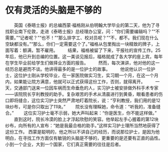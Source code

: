 # 仅有灵活的头脑是不够的
　　英国《泰晤士报》的总编西蒙·福格刚从伯明翰大学毕业的第二天，他为了寻找职业南下伦敦，走进《泰晤士报》总经理办公室，问：“你们需要编辑吗？”“不需要。”“记者呢？”“也不！”“那么排字工、校对员呢？”“不，都不。我们现在什么空缺都没有。”“那么，你们一定需要这个了。”福格从包里掏出一块精致的牌子，上面写着：额满，暂不雇用。 
　　结果，福格被留了下来，干报社的宣传工作。25年后，他已升到总编的位置。这一美谈见报后，福格就成了各大学的座上宾，每年在学生毕业前给学生们做择业方面的报告。 
　　然而，每次演讲，他对他的这一经历总是避而不谈。他讲得最多的是一位护士的故事。 
　　他说他认识一位护士，这位护士刚从学校毕业，在一家医院做实习生，实习期一个月，在这一个月内，如果能让院方满意，他就可以正式获得这份工作，否则，就得离开。 
　　一天，交通部门送来一位因车祸而生命垂危的人，实习护士被安排做外科手术专家——该院院长亨利教授的助手。复杂艰苦的手术从清晨进行到黄昏，眼看患者的伤口即将缝合，这位实习护士突然严肃地盯着院长，说：“亨利教授，我们用的是12块纱布，可是你只取出了11块。” 
　　院长没有理睬她，命令道：“听我的，准备缝合。” 
　　这位实习护士毫不示弱，她大声叫起来：“你是医生，你不能这样做。” 
　　直到这时，院长冷漠的脸上才浮起欣慰的笑容。他举起左手心握着的第12块纱布，向所有的人宣布：“她是我最合格的助手。”这样实习护士理所当然地获得了这份工作。 
西蒙是聪明的，他之所以不讲自己的经历，而说那位护士，是因为他明白，在寻找工作方面仅有敏锐的头脑是不够的，更重要的是还要有正直的品性。小到一个企业，大到一个国家，它们真正需要的往往是后者。
 